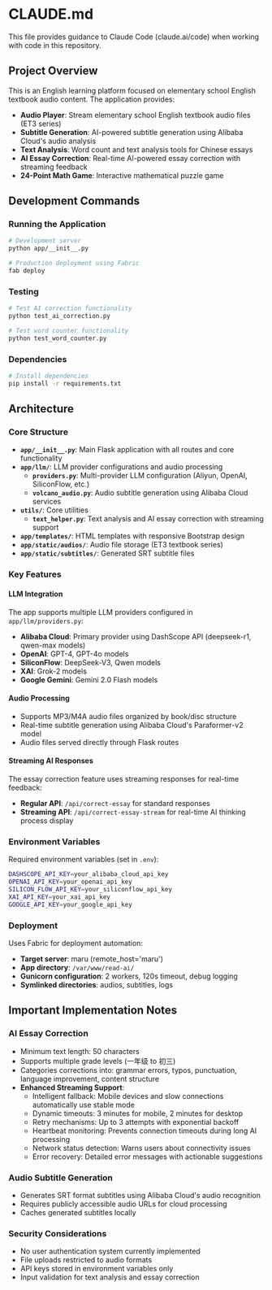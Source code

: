 # CLAUDE.md

This file provides guidance to Claude Code (claude.ai/code) when working with code in this repository.

## Project Overview

This is an English learning platform focused on elementary school English textbook audio content. The application provides:

- **Audio Player**: Stream elementary school English textbook audio files (ET3 series)
- **Subtitle Generation**: AI-powered subtitle generation using Alibaba Cloud's audio analysis
- **Text Analysis**: Word count and text analysis tools for Chinese essays  
- **AI Essay Correction**: Real-time AI-powered essay correction with streaming feedback
- **24-Point Math Game**: Interactive mathematical puzzle game

## Development Commands

### Running the Application
```bash
# Development server
python app/__init__.py

# Production deployment using Fabric
fab deploy
```

### Testing
```bash
# Test AI correction functionality
python test_ai_correction.py

# Test word counter functionality  
python test_word_counter.py
```

### Dependencies
```bash
# Install dependencies
pip install -r requirements.txt
```

## Architecture

### Core Structure
- **`app/__init__.py`**: Main Flask application with all routes and core functionality
- **`app/llm/`**: LLM provider configurations and audio processing
  - **`providers.py`**: Multi-provider LLM configuration (Aliyun, OpenAI, SiliconFlow, etc.)
  - **`volcano_audio.py`**: Audio subtitle generation using Alibaba Cloud services
- **`utils/`**: Core utilities
  - **`text_helper.py`**: Text analysis and AI essay correction with streaming support
- **`app/templates/`**: HTML templates with responsive Bootstrap design
- **`app/static/audios/`**: Audio file storage (ET3 textbook series)
- **`app/static/subtitles/`**: Generated SRT subtitle files

### Key Features

#### LLM Integration
The app supports multiple LLM providers configured in `app/llm/providers.py`:
- **Alibaba Cloud**: Primary provider using DashScope API (deepseek-r1, qwen-max models)
- **OpenAI**: GPT-4, GPT-4o models
- **SiliconFlow**: DeepSeek-V3, Qwen models  
- **XAI**: Grok-2 models
- **Google Gemini**: Gemini 2.0 Flash models

#### Audio Processing
- Supports MP3/M4A audio files organized by book/disc structure
- Real-time subtitle generation using Alibaba Cloud's Paraformer-v2 model
- Audio files served directly through Flask routes

#### Streaming AI Responses
The essay correction feature uses streaming responses for real-time feedback:
- **Regular API**: `/api/correct-essay` for standard responses
- **Streaming API**: `/api/correct-essay-stream` for real-time AI thinking process display

### Environment Variables
Required environment variables (set in `.env`):
```bash
DASHSCOPE_API_KEY=your_alibaba_cloud_api_key
OPENAI_API_KEY=your_openai_api_key  
SILICON_FLOW_API_KEY=your_siliconflow_api_key
XAI_API_KEY=your_xai_api_key
GOOGLE_API_KEY=your_google_api_key
```

### Deployment
Uses Fabric for deployment automation:
- **Target server**: maru (remote_host='maru')
- **App directory**: `/var/www/read-ai/`
- **Gunicorn configuration**: 2 workers, 120s timeout, debug logging
- **Symlinked directories**: audios, subtitles, logs

## Important Implementation Notes

### AI Essay Correction
- Minimum text length: 50 characters
- Supports multiple grade levels (一年级 to 初三)
- Categories corrections into: grammar errors, typos, punctuation, language improvement, content structure
- **Enhanced Streaming Support**:
  - Intelligent fallback: Mobile devices and slow connections automatically use stable mode
  - Dynamic timeouts: 3 minutes for mobile, 2 minutes for desktop
  - Retry mechanisms: Up to 3 attempts with exponential backoff
  - Heartbeat monitoring: Prevents connection timeouts during long AI processing
  - Network status detection: Warns users about connectivity issues
  - Error recovery: Detailed error messages with actionable suggestions

### Audio Subtitle Generation  
- Generates SRT format subtitles using Alibaba Cloud's audio recognition
- Requires publicly accessible audio URLs for cloud processing
- Caches generated subtitles locally

### Security Considerations
- No user authentication system currently implemented
- File uploads restricted to audio formats
- API keys stored in environment variables only
- Input validation for text analysis and essay correction